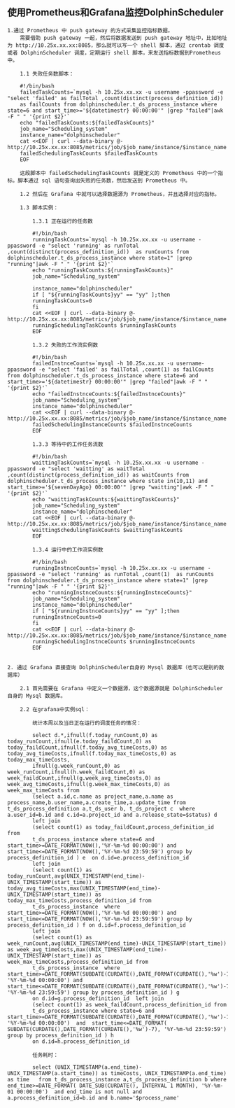 ## 使用Prometheus和Grafana监控DolphinScheduler

    1.通过 Prometheus 中 push gateway 的方式采集监控指标数据。
        需要借助 push gateway 一起，然后将数据发送到 push gateway 地址中，比如地址为 http://10.25x.xx.xx:8085，那么就可以写一个 shell 脚本，通过 crontab 调度或者 DolphinScheduler 调度，定期运行 shell 脚本，来发送指标数据到Prometheus中。
        
        1.1 失败任务数脚本：
        
        #!/bin/bash
        failedTaskCounts=`mysql -h 10.25x.xx.xx -u username -ppassword -e "select 'failed' as failTotal ,count(distinct(process_definition_id))
        as failCounts from dolphinscheduler.t_ds_process_instance where state=6 and start_time>='${datetimestr} 00:00:00'" |grep "failed"|awk -F " " '{print $2}'`
        echo "failedTaskCounts:${failedTaskCounts}"
        job_name="Scheduling_system"
        instance_name="dolphinscheduler"
        cat <<EOF | curl --data-binary @- http://10.25x.xx.xx:8085/metrics/job/$job_name/instance/$instance_name
        failedSchedulingTaskCounts $failedTaskCounts
        EOF
        
        这段脚本中 failedSchedulingTaskCounts 就是定义的 Prometheus 中的一个指标。脚本通过 sql 语句查询出失败的任务数，然后发送到 Prometheus 中。
        
        1.2 然后在 Grafana 中就可以选择数据源为 Prometheus，并且选择对应的指标。
        
        1.3 脚本实例：
        
            1.3.1 正在运行的任务数
            
            #!/bin/bash
            runningTaskCounts=`mysql -h 10.25x.xx.xx -u username -ppassword -e "select 'running' as runTotal ,count(distinct(process_definition_id))  as runCounts from dolphinscheduler.t_ds_process_instance where state=1" |grep "running"|awk -F " " '{print $2}'`
            echo "runningTaskCounts:${runningTaskCounts}"
            job_name="Scheduling_system"
            
            instance_name="dolphinscheduler"
            if [ "${runningTaskCounts}yy" == "yy" ];then
            runningTaskCounts=0
            fi
            cat <<EOF | curl --data-binary @- http://10.25x.xx.xx:8085/metrics/job/$job_name/instance/$instance_name
            runningSchedulingTaskCounts $runningTaskCounts
            EOF
            
            1.3.2 失败的工作流实例数
            
            #!/bin/bash
            failedInstnceCounts=`mysql -h 10.25x.xx.xx -u username-ppassword -e "select 'failed' as failTotal ,count(1) as failCounts from dolphinscheduler.t_ds_process_instance where state=6 and start_time>='${datetimestr} 00:00:00'" |grep "failed"|awk -F " " '{print $2}'`
            echo "failedInstnceCounts:${failedInstnceCounts}"
            job_name="Scheduling_system"
            instance_name="dolphinscheduler"
            cat <<EOF | curl --data-binary @- http://10.25x.xx.xx:8085/metrics/job/$job_name/instance/$instance_name
            failedSchedulingInstanceCounts $failedInstnceCounts
            EOF
            
            1.3.3 等待中的工作任务流数
            
            #!/bin/bash
            waittingTaskCounts=`mysql -h 10.25x.xx.xx -u username -ppassword -e "select 'waitting' as waitTotal ,count(distinct(process_definition_id)) as waitCounts from dolphinscheduler.t_ds_process_instance where state in(10,11) and start_time>='${sevenDayAgo} 00:00:00'" |grep "waitting"|awk -F " " '{print $2}'`
            echo "waittingTaskCounts:${waittingTaskCounts}"
            job_name="Scheduling_system"
            instance_name="dolphinscheduler"
            cat <<EOF | curl --data-binary @- http://10.25x.xx.xx:8085/metrics/job/$job_name/instance/$instance_name
            waittingSchedulingTaskCounts $waittingTaskCounts
            EOF
            
            1.3.4 运行中的工作流实例数
            
            #!/bin/bash
            runningInstnceCounts=`mysql -h 10.25x.xx.xx -u username -ppassword -e "select 'running' as runTotal ,count(1)  as runCounts from dolphinscheduler.t_ds_process_instance where state=1" |grep "running"|awk -F " " '{print $2}'`
            echo "runningInstnceCounts:${runningInstnceCounts}"
            job_name="Scheduling_system"
            instance_name="dolphinscheduler"
            if [ "${runningInstnceCounts}yy" == "yy" ];then
            runningInstnceCounts=0
            fi
            cat <<EOF | curl --data-binary @- http://10.25x.xx.xx:8085/metrics/job/$job_name/instance/$instance_name
            runningSchedulingInstnceCounts $runningInstnceCounts
            EOF
            
            
    2. 通过 Grafana 直接查询 DolphinScheduler自身的 Mysql 数据库（也可以是别的数据库）
    
        2.1 首先需要在 Grafana 中定义一个数据源，这个数据源就是 DolphinScheduler 自身的 Mysql 数据库。
        
        2.2 在grafana中实例sql：
        
            统计本周以及当日正在运行的调度任务的情况：
            
            select d.*,ifnull(f.today_runCount,0) as today_runCount,ifnull(e.today_faildCount,0) as today_faildCount,ifnull(f.today_avg_timeCosts,0) as today_avg_timeCosts,ifnull(f.today_max_timeCosts,0) as today_max_timeCosts,
            ifnull(g.week_runCount,0) as week_runCount,ifnull(h.week_faildCount,0) as week_faildCount,ifnull(g.week_avg_timeCosts,0) as week_avg_timeCosts,ifnull(g.week_max_timeCosts,0) as week_max_timeCosts from
            (select a.id,c.name as project_name,a.name as process_name,b.user_name,a.create_time,a.update_time from t_ds_process_definition a,t_ds_user b, t_ds_project c  where a.user_id=b.id and c.id=a.project_id and a.release_state=$status) d
            left join
            (select count(1) as today_faildCount,process_definition_id from
            t_ds_process_instance where state=6 and start_time>=DATE_FORMAT(NOW(),'%Y-%m-%d 00:00:00') and  start_time<=DATE_FORMAT(NOW(),'%Y-%m-%d 23:59:59') group by process_definition_id ) e  on d.id=e.process_definition_id
            left join 
            (select count(1) as today_runCount,avg(UNIX_TIMESTAMP(end_time)-UNIX_TIMESTAMP(start_time)) as today_avg_timeCosts,max(UNIX_TIMESTAMP(end_time)-UNIX_TIMESTAMP(start_time)) as today_max_timeCosts,process_definition_id from
            t_ds_process_instance  where start_time>=DATE_FORMAT(NOW(),'%Y-%m-%d 00:00:00') and  start_time<=DATE_FORMAT(NOW(),'%Y-%m-%d 23:59:59') group by process_definition_id ) f on d.id=f.process_definition_id
            left join
            (select count(1) as week_runCount,avg(UNIX_TIMESTAMP(end_time)-UNIX_TIMESTAMP(start_time)) as week_avg_timeCosts,max(UNIX_TIMESTAMP(end_time)-UNIX_TIMESTAMP(start_time)) as week_max_timeCosts,process_definition_id from
            t_ds_process_instance  where start_time>=DATE_FORMAT(SUBDATE(CURDATE(),DATE_FORMAT(CURDATE(),'%w')-1), '%Y-%m-%d 00:00:00') and  start_time<=DATE_FORMAT(SUBDATE(CURDATE(),DATE_FORMAT(CURDATE(),'%w')-7), '%Y-%m-%d 23:59:59') group by process_definition_id ) g
            on d.id=g.process_definition_id  left join 
            (select count(1) as week_faildCount,process_definition_id from
            t_ds_process_instance where state=6 and start_time>=DATE_FORMAT(SUBDATE(CURDATE(),DATE_FORMAT(CURDATE(),'%w')-1), '%Y-%m-%d 00:00:00')  and  start_time<=DATE_FORMAT( SUBDATE(CURDATE(),DATE_FORMAT(CURDATE(),'%w')-7), '%Y-%m-%d 23:59:59') group by process_definition_id ) h
            on d.id=h.process_definition_id 
            
            任务耗时：
            
            select (UNIX_TIMESTAMP(a.end_time)-UNIX_TIMESTAMP(a.start_time)) as timeCosts, UNIX_TIMESTAMP(a.end_time) as time   from t_ds_process_instance a,t_ds_process_definition b where end_time>=DATE_FORMAT( DATE_SUB(CURDATE(), INTERVAL 1 MONTH), '%Y-%m-01 00:00:00')  and end_time is not null and a.process_definition_id=b.id and b.name='$process_name'
